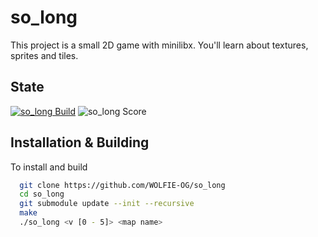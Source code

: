 # so_long

This project is a small 2D game with minilibx. You'll learn about textures, sprites and tiles.

## State

[![so_long Build](https://img.shields.io/github/actions/workflow/status/WOLFIE-OG/so_long/makefile.yml?style=for-the-badge)](https://github.com/WOLFIE-OG/so_long/actions/workflows/makefile.yml) ![so_long Score](https://img.shields.io/badge/Score-125%2F125-brightgreen?style=for-the-badge)

## Installation & Building

To install and build

```bash
  git clone https://github.com/WOLFIE-OG/so_long
  cd so_long
  git submodule update --init --recursive
  make
  ./so_long <v [0 - 5]> <map name>
```
